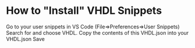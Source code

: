 # How to "Install" VHDL Snippets
Go to your user snippets in VS Code (File=>Preferences=>User Snippets)
Search for and choose VHDL.
Copy the contents of this VHDL.json into your VHDL.json
Save
